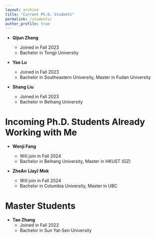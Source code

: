 ```yaml
---
layout: archive
title: "Current Ph.D. Students"
permalink: /students/
author_profile: true
---
```


* **Qijun Zhang**
    * Joined in Fall 2023
    * Bachelor in Tongji University

* **Yao Lu**
    * Joined in Fall 2023
    * Bachelor in Southeastern University, Master in Fudan University

* **Shang Liu**
    * Joined in Fall 2023
    * Bachelor in Beihang University

Incoming Ph.D. Students Already Working with Me
======
* **Wenji Fang**
    * Will join in Fall 2024
    * Bachelor in Beihang University, Master in HKUST (GZ)

* **ZheAn (Jay) Mok**
    * Will join in Fall 2024
    * Bachelor in Columbia University, Master in UBC

Master Students
======
* **Tao Zhang**
    * Joined in Fall 2022
    * Bachelor in Sun Yat-Sen University

